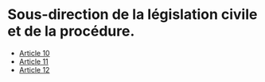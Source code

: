 # Sous-direction de la législation civile et de la procédure.

- [Article 10](article-10.md)
- [Article 11](article-11.md)
- [Article 12](article-12.md)

